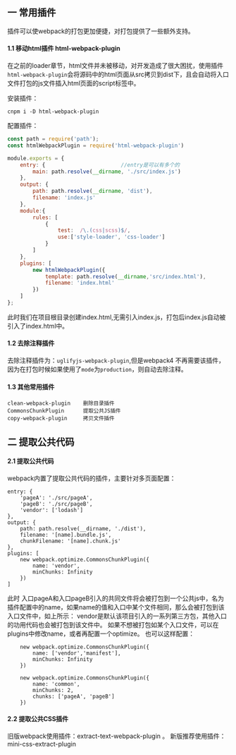 ## 一 常用插件

插件可以使webpack的打包更加便捷，对打包提供了一些额外支持。

#### 1.1 移动html插件 html-webpack-plugin

在之前的loader章节，html文件并未被移动，对开发造成了很大困扰，使用插件`html-webpack-plugin`会将源码中的html页面从src拷贝到dist下，且会自动将入口文件打包的js文件插入html页面的script标签中。

安装插件：
```
cnpm i -D html-webpack-plugin
```
配置插件：
```js
const path = require('path');
const htmlWebpackPlugin = require('html-webpack-plugin')

module.exports = {
	entry: {                        //entry是可以有多个的
        main: path.resolve(__dirname, './src/index.js')
    },
	output: {
		path: path.resolve(__dirname, 'dist'),     
		filename: 'index.js'                      
    },
    module:{
        rules: [
            {
                test:  /\.(css|scss)$/,  
                use:['style-loader', 'css-loader'] 
            }
        ]
    },
    plugins: [
        new htmlWebpackPlugin({
            template: path.resolve(__dirname,'src/index.html'), 
            filename: 'index.html'
        })
    ]     
};
```
此时我们在项目根目录创建index.html,无需引入index.js，打包后index.js自动被引入了index.html中。

#### 1.2 去除注释插件

去除注释插件为：`uglifyjs-webpack-plugin`,但是webpack4 不再需要该插件，因为在打包时候如果使用了`mode`为`production`，则自动去除注释。

#### 1.3 其他常用插件

```
clean-webpack-plugin    删除目录插件 			
CommonsChunkPlugin      提取公共JS插件		
copy-webpack-plugin     拷贝文件插件			

```

## 二 提取公共代码

#### 2.1 提取公共代码
webpack内置了提取公共代码的插件，主要针对多页面配置：
```
entry: {
    'pageA': './src/pageA',
    'pageB': './src/pageB',
    'vendor': ['lodash']
},
output: {
    path: path.resolve(__dirname, './dist'),
    filename: '[name].bundle.js',
    chunkFilename: '[name].chunk.js'
},
plugins: [
    new webpack.optimize.CommonsChunkPlugin({
        name: 'vendor',
        minChunks: Infinity
    })
]
```
此时 入口pageA和入口pageB引入的共同文件将会被打包到一个公共js中，名为插件配置中的name，如果name的值和入口中某个文件相同，那么会被打包到该入口文件中，如上所示：
vendor是默认该项目引入的一系列第三方包，其他入口的功用代码也会被打包到该文件中。
如果不想被打包如某个入口文件，可以在plugins中修改name，或者再配置一个optimize。
也可以这样配置：
```
    new webpack.optimize.CommonsChunkPlugin({
        name: ['vendor','manifest'],
        minChunks: Infinity
    })

    new webpack.optimize.CommonsChunkPlugin({
        name: 'common',
        minChunks: 2,
        chunks: ['pageA', 'pageB']
    })
```
#### 2.2 提取公共CSS插件
旧版webpack使用插件：extract-text-webpack-plugin 。
新版推荐使用插件：mini-css-extract-plugin




